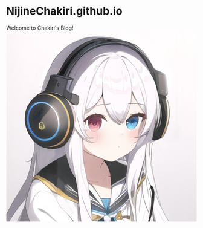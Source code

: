 # NijineChakiri.github.io
Welcome to Chakiri's Blog!
[![Avatar](./source/img/avatar.png)](https://nijinechakiri.github.io/)
